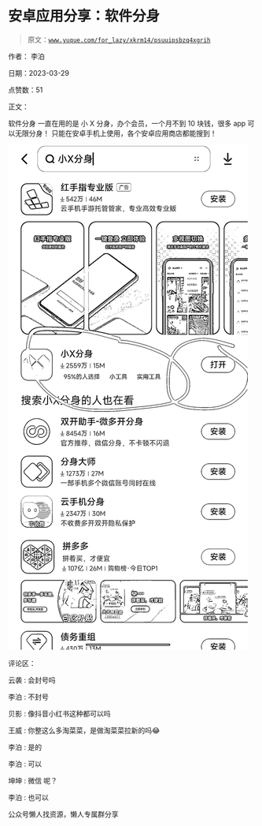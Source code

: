 # 安卓应用分享：软件分身

> 原文：[`www.yuque.com/for_lazy/xkrm14/psuuipsbzq4xgrih`](https://www.yuque.com/for_lazy/xkrm14/psuuipsbzq4xgrih)

作者： 李泊

日期：2023-03-29

点赞数：51

正文：

软件分身 一直在用的是 小 X 分身，办个会员，一个月不到 10 块钱，很多 app 可以无限分身！ 只能在安卓手机上使用，各个安卓应用商店都能搜到！

![](img/6075feb858304aa6c5ee70c9d4372940.png)  

评论区：

云袭 : 会封号吗

李泊 : 不封号

贝影 : 像抖音小红书这种都可以吗

王威 : 你整这么多淘菜菜，是做淘菜菜拉新的吗😂

李泊 : 是的

李泊 : 可以

坤坤 : 微信 呢？

李泊 : 也可以

公众号懒人找资源，懒人专属群分享

